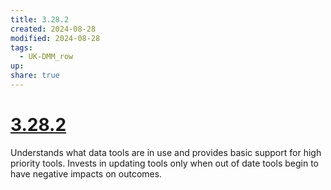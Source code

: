 ```yaml
---
title: 3.28.2
created: 2024-08-28
modified: 2024-08-28
tags:
  - UK-DMM_row
up: 
share: true
---
```

# [3.28.2](3.28.2.md)

Understands what data tools are in use and provides basic support for high priority tools. Invests in updating tools only when out of date tools begin to have negative impacts on outcomes.
